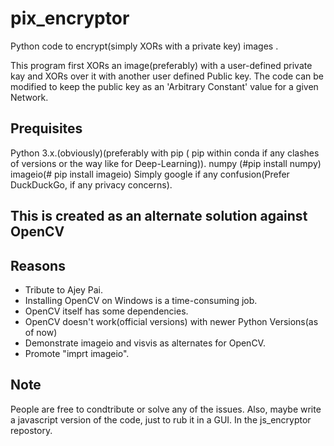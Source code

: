 # pix_encryptor
Python code to encrypt(simply XORs with a private key) images .

This program first XORs an image(preferably) with a user-defined private kay and XORs over it with another user defined Public key.
The code can be modified to keep the public key as an 'Arbitrary Constant' value for a given Network.

Prequisites
---
Python 3.x.(obviously)(preferably with pip ( pip within conda if any clashes of versions or the way  like for Deep-Learning)).
numpy (#pip install numpy)
imageio(# pip install imageio)
Simply google if any confusion(Prefer DuckDuckGo, if any privacy concerns).


This is created as an alternate solution against OpenCV
---

Reasons
---
- Tribute to Ajey Pai.
- Installing OpenCV on Windows is a time-consuming job.
- OpenCV itself has some dependencies.
- OpenCV doesn't work(official versions) with newer Python Versions(as of now)
- Demonstrate imageio and visvis as alternates for OpenCV.
- Promote "imprt imageio".

Note
---
People are free to condtribute or solve any of the issues.
Also, maybe write a javascript version of the code, just to rub it in a GUI.
In the js_encryptor repostory.
